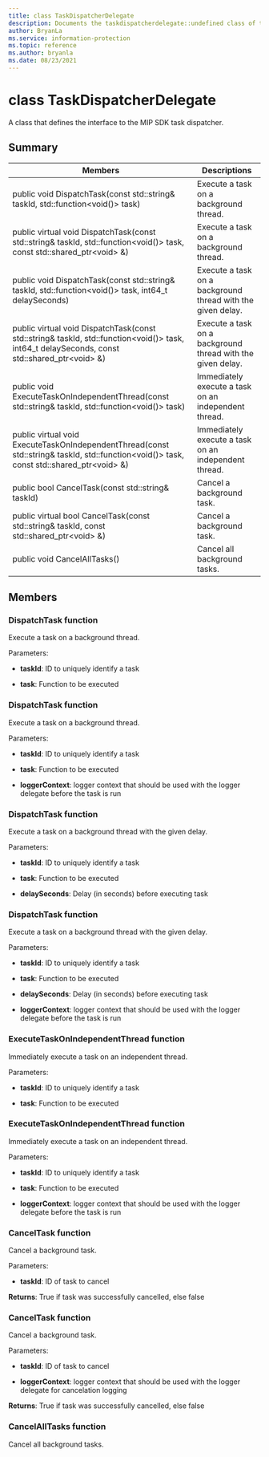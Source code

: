 ```yaml
---
title: class TaskDispatcherDelegate 
description: Documents the taskdispatcherdelegate::undefined class of the Microsoft Information Protection (MIP) SDK.
author: BryanLa
ms.service: information-protection
ms.topic: reference
ms.author: bryanla
ms.date: 08/23/2021
---
```


# class TaskDispatcherDelegate 
A class that defines the interface to the MIP SDK task dispatcher.
  
## Summary
 Members                        | Descriptions                                
--------------------------------|---------------------------------------------
public void DispatchTask(const std::string& taskId, std::function\<void()\> task)  |  Execute a task on a background thread.
public virtual void DispatchTask(const std::string& taskId, std::function\<void()\> task, const std::shared_ptr\<void\> &)  |  Execute a task on a background thread.
public void DispatchTask(const std::string& taskId, std::function\<void()\> task, int64_t delaySeconds)  |  Execute a task on a background thread with the given delay.
public virtual void DispatchTask(const std::string& taskId, std::function\<void()\> task, int64_t delaySeconds, const std::shared_ptr\<void\> &)  |  Execute a task on a background thread with the given delay.
public void ExecuteTaskOnIndependentThread(const std::string& taskId, std::function\<void()\> task)  |  Immediately execute a task on an independent thread.
public virtual void ExecuteTaskOnIndependentThread(const std::string& taskId, std::function\<void()\> task, const std::shared_ptr\<void\> &)  |  Immediately execute a task on an independent thread.
public bool CancelTask(const std::string& taskId)  |  Cancel a background task.
public virtual bool CancelTask(const std::string& taskId, const std::shared_ptr\<void\> &)  |  Cancel a background task.
public void CancelAllTasks()  |  Cancel all background tasks.
  
## Members
  
### DispatchTask function
Execute a task on a background thread.

Parameters:  
* **taskId**: ID to uniquely identify a task 


* **task**: Function to be executed


  
### DispatchTask function
Execute a task on a background thread.

Parameters:  
* **taskId**: ID to uniquely identify a task 


* **task**: Function to be executed 


* **loggerContext**: logger context that should be used with the logger delegate before the task is run


  
### DispatchTask function
Execute a task on a background thread with the given delay.

Parameters:  
* **taskId**: ID to uniquely identify a task 


* **task**: Function to be executed 


* **delaySeconds**: Delay (in seconds) before executing task


  
### DispatchTask function
Execute a task on a background thread with the given delay.

Parameters:  
* **taskId**: ID to uniquely identify a task 


* **task**: Function to be executed 


* **delaySeconds**: Delay (in seconds) before executing task 


* **loggerContext**: logger context that should be used with the logger delegate before the task is run


  
### ExecuteTaskOnIndependentThread function
Immediately execute a task on an independent thread.

Parameters:  
* **taskId**: ID to uniquely identify a task 


* **task**: Function to be executed


  
### ExecuteTaskOnIndependentThread function
Immediately execute a task on an independent thread.

Parameters:  
* **taskId**: ID to uniquely identify a task 


* **task**: Function to be executed 


* **loggerContext**: logger context that should be used with the logger delegate before the task is run


  
### CancelTask function
Cancel a background task.

Parameters:  
* **taskId**: ID of task to cancel



  
**Returns**: True if task was successfully cancelled, else false
  
### CancelTask function
Cancel a background task.

Parameters:  
* **taskId**: ID of task to cancel 


* **loggerContext**: logger context that should be used with the logger delegate for cancelation logging



  
**Returns**: True if task was successfully cancelled, else false
  
### CancelAllTasks function
Cancel all background tasks.